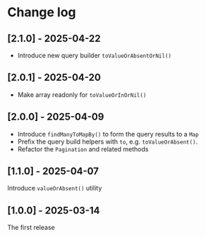 # Change log

## [2.1.0] - 2025-04-22

- Introduce new query builder `toValueOrAbsentOrNil()`

## [2.0.1] - 2025-04-20

- Make array readonly for `toValueOrInOrNil()`

## [2.0.0] - 2025-04-09

- Introduce `findManyToMapBy()` to form the query results to a `Map`
- Prefix the query build helpers with `to`, e.g. `toValueOrAbsent()`.
- Refactor the `Pagination` and related methods

## [1.1.0] - 2025-04-07

Introduce `valueOrAbsent()` utility

## [1.0.0] - 2025-03-14

The first release
